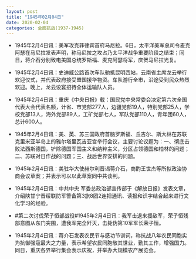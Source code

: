 ```yaml
---
layout: post
title: "1945年02月04日"
date: 2020-02-04
categories: 全面抗战(1937-1945)
---
```


<meta name="referrer" content="no-referrer" />

- 1945年2月4日讯：美军攻克菲律宾首府马尼拉。6日，太平洋美军总司令麦克阿瑟在马尼拉发表声明，称马尼拉之攻占乃太平洋战争重要阶段之结束；同日，蒋介石分别致电美国总统罗斯福、麦克阿瑟将军，庆贺马尼拉光复。 

- 1945年2月4日讯：史迪威公路首次车队驰抵昆明西站，云南省主席龙云举行欢迎仪式，并代表政府接受盟国援华物资。车队游行全市，沿途受到民众热烈欢迎。晚上，龙云设宴招待全体运输队人员。 

- 1945年2月4日讯：重庆《中央日报》载：国民党中央常委会决定第六次全国代表大会代表名额，计省、市党部277人，边疆党部19人，特别党部25人，学校党部13人，海外党部89人，工矿党部七人，军队党部110人，青年团60人，总计600人。 

- 1945年2月4日讯：美、英、苏三国政府首脑罗斯福、丘吉尔、斯大林在苏联克里米亚半岛上的雅尔塔里瓦吉亚宫举行会议，主要讨论议题为：一、彻底击败法西斯德国，铲除德国军国主义和纳粹主义，分区占领德国和柏林的问题；二、苏联对日作战的问题；三、战后世界安排的问题。 

- 1945年2月4日讯：美驻华大使赫尔利晋谒蒋介石，商酌王世杰等所拟政治协商会议草案；并表示可以以此草案同中共谈判。 

- 1945年2月4日讯：中共中央 军委总政治部宣传部于《解放日报》发表文章，介绍陕甘宁晋绥联防军警备第3旅8团2连把通讯、读报和识字结合起来进行文化学习的经验。 

- #第二次讨伐荣子恒部战役#1945年2月4日讯：我军击退来援敌军，荣子恒残部意图从东门突围，遭我军完全歼灭，击毙伪第10军军长荣子恒。 

- 1945年2月4日讯：蒋介石发表农民节与感功节训词，称抗战八年农民同胞实为抗御强寇最大之力量，表示希望农民同胞敬其世业，勤其工作，增强国力。同日，重庆各界举行集会表示庆祝，并举办大规模农产展览会。 

